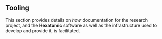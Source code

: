 ## Tooling

This section provides details on *how* documentation for the research project,
and the **Hexatomic** software as well as the infrastructure used to develop and
provide it, is facilitated.